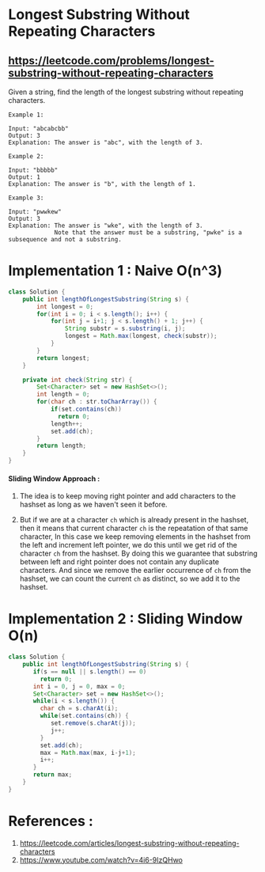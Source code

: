 # Longest Substring Without Repeating Characters
## https://leetcode.com/problems/longest-substring-without-repeating-characters

Given a string, find the length of the longest substring without repeating characters.
```
Example 1:

Input: "abcabcbb"
Output: 3 
Explanation: The answer is "abc", with the length of 3. 

Example 2:

Input: "bbbbb"
Output: 1
Explanation: The answer is "b", with the length of 1.

Example 3:

Input: "pwwkew"
Output: 3
Explanation: The answer is "wke", with the length of 3. 
             Note that the answer must be a substring, "pwke" is a subsequence and not a substring.
```
# Implementation 1 : Naive O(n^3)
```java
class Solution {
    public int lengthOfLongestSubstring(String s) {
        int longest = 0;
        for(int i = 0; i < s.length(); i++) {
            for(int j = i+1; j < s.length() + 1; j++) {
                String substr = s.substring(i, j);
                longest = Math.max(longest, check(substr));
            }
        }
        return longest;
    }

    private int check(String str) {
        Set<Character> set = new HashSet<>();
        int length = 0;
        for(char ch : str.toCharArray()) {
            if(set.contains(ch))
              return 0;
            length++;
            set.add(ch);  
        }
        return length;
    }
}
```
#### Sliding Window Approach :
1. The idea is to keep moving right pointer and add characters to the hashset as long as we haven't seen it before.

2. But if we are at a character `ch` which is already present in the hashset, then it means that current character `ch` is the repeatation of that same character, In this case we keep removing elements in the hashset from the left and increment left pointer, we do this until we get rid of the character `ch` from the hashset. By doing this we guarantee that substring between left and right pointer does not contain any duplicate characters. And since we remove the earlier occurrence of `ch` from the hashset, we can count the current `ch` as distinct, so we add it to the hashset.  

# Implementation 2 : Sliding Window  O(n)
```java
class Solution {
    public int lengthOfLongestSubstring(String s) {
       if(s == null || s.length() == 0)
         return 0;
       int i = 0, j = 0, max = 0;
       Set<Character> set = new HashSet<>();
       while(i < s.length()) {
         char ch = s.charAt(i);
         while(set.contains(ch)) {
            set.remove(s.charAt(j));
            j++;
         }
         set.add(ch);
         max = Math.max(max, i-j+1);
         i++;
       }
       return max;  
    }
}
```

# References :
1. https://leetcode.com/articles/longest-substring-without-repeating-characters
2. https://www.youtube.com/watch?v=4i6-9IzQHwo
